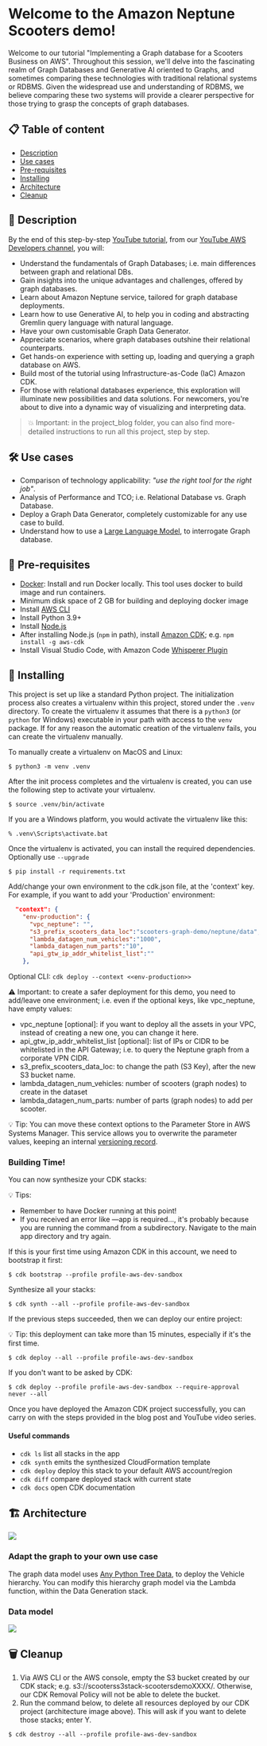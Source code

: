 
# Welcome to the Amazon Neptune Scooters demo!

Welcome to our tutorial "Implementing a Graph database for a Scooters Business on AWS". Throughout this session, we'll delve into the fascinating realm of Graph Databases and Generative AI oriented to Graphs, and sometimes comparing these technologies with traditional relational systems or RDBMS. Given the widespread use and understanding of RDBMS, we believe comparing these two systems will provide a clearer perspective for those trying to grasp the concepts of graph databases.

## 📋 Table of content

- [Description](#-description)
- [Use cases](#-use-cases)
- [Pre-requisites](#-pre-requisites)
- [Installing](#-installing)
- [Architecture](#-architecture)
- [Cleanup](#-cleanup)

## 🔰 Description

By the end of this step-by-step [YouTube tutorial](https://www.youtube.com/playlist?list=PL5bUlblGfe0I3HWMIj6EWG7bVIMbQJE9l), from our [YouTube AWS Developers channel](https://www.youtube.com/@awsdevelopers/playlists), you will:

* Understand the fundamentals of Graph Databases; i.e. main differences between graph and relational DBs.
* Gain insights into the unique advantages and challenges, offered by graph databases.
* Learn about Amazon Neptune service, tailored for graph database deployments.
* Learn how to use Generative AI, to help you in coding and abstracting Gremlin query language with natural language.
* Have your own customisable Graph Data Generator.
* Appreciate scenarios, where graph databases outshine their relational counterparts.
* Get hands-on experience with setting up, loading and querying a graph database on AWS.
* Build most of the tutorial using Infrastructure-as-Code (IaC) Amazon CDK.
* For those with relational databases experience, this exploration will illuminate new possibilities and data solutions. For newcomers, you're about to dive into a dynamic way of visualizing and interpreting data. 

> 💥 Important: in the project_blog folder, you can also find more-detailed instructions to run all this project, step by step.


## 🛠 Use cases

- Comparison of technology applicability: <i>"use the right tool for the right job"</i>.
- Analysis of Performance and TCO; i.e. Relational Database vs. Graph Database.
- Deploy a Graph Data Generator, completely customizable for any use case to build.
- Understand how to use a [Large Language Model](https://aws.amazon.com/what-is/large-language-model/), to interrogate Graph database.

## 🎒 Pre-requisites

- [Docker](https://www.docker.com/): Install and run Docker locally. This tool uses docker to build image and run containers.
- Minimum disk space of 2 GB for building and deploying docker image
- Install [AWS CLI](https://docs.aws.amazon.com/cli/latest/userguide/getting-started-install.html)
- Install Python 3.9+ 
- Install [Node.js](https://nodejs.org/en/)
- After installing Node.js (```npm``` in path), install [Amazon CDK](https://docs.aws.amazon.com/cdk/v2/guide/getting_started.html); e.g. ```npm install -g aws-cdk```
- Install Visual Studio Code, with Amazon Code [Whisperer Plugin](https://youtu.be/rHNMfOK8pWI)

## 🚀 Installing

This project is set up like a standard Python project.  The initialization
process also creates a virtualenv within this project, stored under the `.venv`
directory.  To create the virtualenv it assumes that there is a `python3`
(or `python` for Windows) executable in your path with access to the `venv`
package. If for any reason the automatic creation of the virtualenv fails,
you can create the virtualenv manually.

To manually create a virtualenv on MacOS and Linux:

```
$ python3 -m venv .venv
```

After the init process completes and the virtualenv is created, you can use the following
step to activate your virtualenv.

```
$ source .venv/bin/activate
```

If you are a Windows platform, you would activate the virtualenv like this:

```
% .venv\Scripts\activate.bat
```

Once the virtualenv is activated, you can install the required dependencies. Optionally use ```--upgrade```

```
$ pip install -r requirements.txt
```

Add/change your own environment to the cdk.json file, at the 'context' key. For example, if you want to add your 'Production' environment:
```json
  "context": {
    "env-production": {
      "vpc_neptune": "",
      "s3_prefix_scooters_data_loc":"scooters-graph-demo/neptune/data",
      "lambda_datagen_num_vehicles":"1000",
      "lambda_datagen_num_parts":"10",
      "api_gtw_ip_addr_whitelist_list":""
    },
```
Optional CLI: ```cdk deploy --context <<env-production>>```

⚠️ Important: to create a safer deployment for this demo, you need to add/leave one environment; i.e. even if the optional keys, like vpc_neptune, have empty values:

- vpc_neptune [optional]: if you want to deploy all the assets in your VPC, instead of creating a new one, you can change it here.
- api_gtw_ip_addr_whitelist_list [optional]: list of IPs or CIDR to be whitelisted in the API Gateway; i.e. to query the Neptune graph from a corporate VPN CIDR.
- s3_prefix_scooters_data_loc: to change the path (S3 Key), after the new S3 bucket name.
- lambda_datagen_num_vehicles: number of scooters (graph nodes) to create in the dataset
- lambda_datagen_num_parts: number of parts (graph nodes) to add per scooter.

💡 Tip: You can move these context options to the Parameter Store in AWS Systems Manager. This service allows you to overwrite the parameter values, keeping an internal [versioning record](https://docs.aws.amazon.com/systems-manager/latest/userguide/sysman-paramstore-versions.html).

### Building Time!

You can now synthesize your CDK stacks:

💡 Tips: 
- Remember to have Docker running at this point! 
- If you received an error like —app is required..., it's probably because you are running the command from a subdirectory. Navigate to the main app directory and try again.

If this is your first time using Amazon CDK in this account, we need to bootstrap it first:

```
$ cdk bootstrap --profile profile-aws-dev-sandbox
```

Synthesize all your stacks:

```
$ cdk synth --all --profile profile-aws-dev-sandbox
```

If the previous steps succeeded, then we can deploy our entire project:

💡 Tip: this deployment can take more than 15 minutes, especially if it's the first time.

```
$ cdk deploy --all --profile profile-aws-dev-sandbox
```

If you don't want to be asked by CDK:
```
$ cdk deploy --profile profile-aws-dev-sandbox --require-approval never --all
```

Once you have deployed the Amazon CDK project successfully, you can carry on with the steps provided in the blog post and YouTube video series.

#### Useful commands

 * `cdk ls`          list all stacks in the app
 * `cdk synth`       emits the synthesized CloudFormation template
 * `cdk deploy`      deploy this stack to your default AWS account/region
 * `cdk diff`        compare deployed stack with current state
 * `cdk docs`        open CDK documentation

## 🏗️ Architecture

![](assets/architecture.drawio.png)

### Adapt the graph to your own use case
The graph data model uses [Any Python Tree Data](https://anytree.readthedocs.io/en/latest/), to deploy the Vehicle hierarchy. You can modify this hierarchy graph model via the Lambda function, within the Data Generation stack.

### Data model

![](assets/scooters_graph_model.drawio.png)

## 🗑️ Cleanup
1. Via AWS CLI or the AWS console, empty the S3 bucket created by our CDK stack; e.g. s3://scooterss3stack-scootersdemoXXXX/. Otherwise, our CDK Removal Policy will not be able to delete the bucket.
2. Run the command below, to delete all resources deployed by our CDK project (architecture image above). This will ask if you want to delete those stacks; enter Y.
```
$ cdk destroy --all --profile profile-aws-dev-sandbox
```
